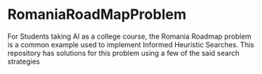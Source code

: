 # RomaniaRoadMapProblem
For Students taking AI as a college course, the Romania Roadmap problem is a common example used to implement Informed Heuristic Searches. This repository has solutions for this problem using a few of the said search strategies
